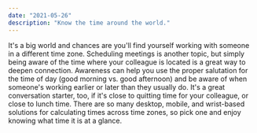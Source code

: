 ```yaml
---
date: "2021-05-26"
description: "Know the time around the world."
---
```


It's a big world and chances are you'll find yourself working with someone in a different time zone. Scheduling meetings is another topic, but simply being aware of the time where your colleague is located is a great way to deepen connection. Awareness can help you use the proper salutation for the time of day (good morning vs. good afternoon) and be aware of when someone's working earlier or later than they usually do. It's a great conversation starter, too, if it's close to quitting time for your colleague, or close to lunch time. There are so many desktop, mobile, and wrist-based solutions for calculating times across time zones, so pick one and enjoy knowing what time it is at a glance.
